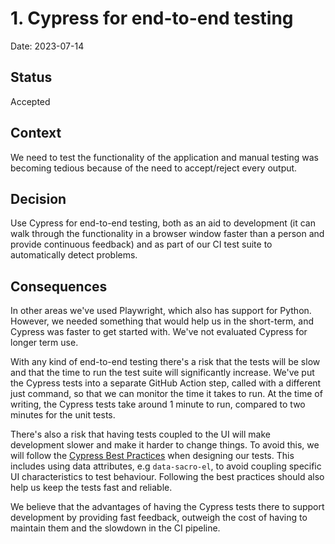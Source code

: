 # 1. Cypress for end-to-end testing

Date: 2023-07-14

## Status

Accepted

## Context

We need to test the functionality of the application and manual testing was becoming tedious because of the need to accept/reject every output.

## Decision

Use Cypress for end-to-end testing, both as an aid to development (it can walk through the functionality in a browser window faster than a person and provide continuous feedback) and as part of our CI test suite to automatically detect problems.

## Consequences

In other areas we've used Playwright, which also has support for Python. However, we needed something that would help us in the short-term, and Cypress was faster to get started with. We've not evaluated Cypress for longer term use.

With any kind of end-to-end testing there's a risk that the tests will be slow and that the time to run the test suite will significantly increase. We've put the Cypress tests into a separate GitHub Action step, called with a different just command, so that we can monitor the time it takes to run. At the time of writing, the Cypress tests take around 1 minute to run, compared to two minutes for the unit tests.

There's also a risk that having tests coupled to the UI will make development slower and make it harder to change things. To avoid this, we will follow the [Cypress Best Practices](https://docs.cypress.io/guides/references/best-practices) when designing our tests. This includes using data attributes, e.g `data-sacro-el`, to avoid coupling specific UI characteristics to test behaviour. Following the best practices should also help us keep the tests fast and reliable.

We believe that the advantages of having the Cypress tests there to support development by providing fast feedback, outweigh the cost of having to maintain them and the slowdown in the CI pipeline.
